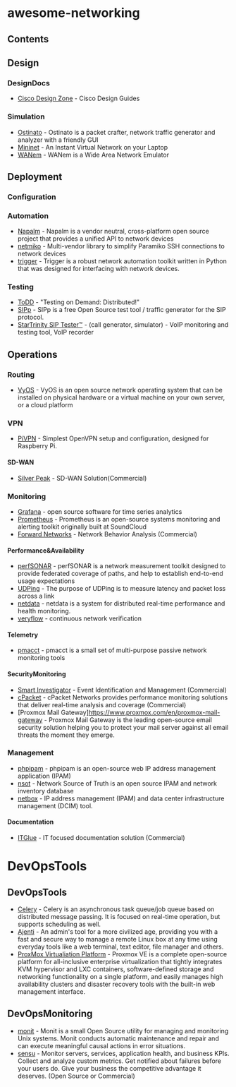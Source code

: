 # awesome-networking

## Contents



## Design
### DesignDocs
- [Cisco Design Zone](https://www.cisco.com/c/en/us/solutions/design-zone.html#~stickynav=1) - Cisco Design Guides
### Simulation
- [Ostinato](https://ostinato.org/) - Ostinato is a packet crafter, network traffic generator and analyzer with a friendly GUI
- [Mininet](http://mininet.org/) - An Instant Virtual Network on your Laptop
- [WANem](http://wanem.sourceforge.net/) - WANem is a Wide Area Network Emulator
## Deployment
### Configuration
### Automation
- [Napalm](https://napalm-automation.net/) - Napalm is a vendor neutral, cross-platform open source project that provides a unified API to network devices
- [netmiko](https://github.com/ktbyers/netmiko) - Multi-vendor library to simplify Paramiko SSH connections to network devices
- [trigger](https://github.com/trigger/trigger) - Trigger is a robust network automation toolkit written in Python that was designed for interfacing with network devices.
### Testing
- [ToDD](https://github.com/toddproject/todd) - "Testing on Demand: Distributed!"
- [SIPp](http://sipp.sourceforge.net/index.html) - SIPp is a free Open Source test tool / traffic generator for the SIP protocol.
- [StarTrinity SIP Tester™](http://startrinity.com/VoIP/SipTester/SipTester.aspx) - (call generator, simulator) - VoIP monitoring and testing tool, VoIP recorder
## Operations
### Routing
- [VyOS](https://vyos.io/) - VyOS is an open source network operating system that can be installed on physical hardware or a virtual machine on your own server, or a cloud platform
### VPN
- [PiVPN](http://www.pivpn.io/) - Simplest OpenVPN setup and configuration, designed for Raspberry Pi.
#### SD-WAN
- [Silver Peak](https://www.silver-peak.com/) - SD-WAN Solution(Commercial)
### Monitoring
- [Grafana](https://grafana.com/) - open source software for time series analytics
- [Prometheus](https://prometheus.io/) - Prometheus is an open-source systems monitoring and alerting toolkit originally built at SoundCloud
- [Forward Networks](https://www.forwardnetworks.com/) - Network Behavior Analysis (Commercial)
#### Performance&Availability
- [perfSONAR](https://www.perfsonar.net) - perfSONAR is a network measurement toolkit designed to provide federated coverage of paths, and help to establish end-to-end usage expectations
- [UDPing](https://github.com/yahoo/UDPing) - The purpose of UDPing is to measure latency and packet loss across a link
- [netdata](https://github.com/firehol/netdata) - netdata is a system for distributed real-time performance and health monitoring.
- [veryflow](https://www.veriflow.net/) - continuous network verification

#### Telemetry
- [pmacct](http://www.pmacct.net/) - pmacct is a small set of multi-purpose passive network monitoring tools

#### SecurityMonitoring
- [Smart Investigator](http://www.smart-investigator.com/) - Event Identification and Management (Commercial)
- [cPacket](https://www.cpacket.com) - cPacket Networks provides performance monitoring solutions that deliver real-time analysis and coverage (Commercial)
- [Proxmox Mail Gateway]https://www.proxmox.com/en/proxmox-mail-gateway - Proxmox Mail Gateway is the leading open-source email security solution helping you to protect your mail server against all email threats the moment they emerge.


### Management
- [phpipam](https://phpipam.net/) - phpipam is an open-source web IP address management application (IPAM)
- [nsot](https://github.com/dropbox/nsot) - Network Source of Truth is an open source IPAM and network inventory database
- [netbox](https://github.com/digitalocean/netbox) - IP address management (IPAM) and data center infrastructure management (DCIM) tool.
#### Documentation
- [ITGlue](https://www.itglue.com/) - IT focused documentation solution (Commercial)

# DevOpsTools
## DevOpsTools
- [Celery](http://www.celeryproject.org/) - Celery is an asynchronous task queue/job queue based on distributed message passing.	It is focused on real-time operation, but supports scheduling as well.
- [Ajenti](http://ajenti.org/) - An admin's tool for a more civilized age, providing you with a fast and secure way to manage a remote Linux box at any time using everyday tools like a web terminal, text editor, file manager and others.
- [ProxMox Virtualiation Platform](https://www.proxmox.com/en/proxmox-ve) - Proxmox VE is a complete open-source platform for all-inclusive enterprise virtualization that tightly integrates KVM hypervisor and LXC containers, software-defined storage and networking functionality on a single platform, and easily manages high availability clusters and disaster recovery tools with the built-in web management interface.
## DevOpsMonitoring
- [monit](https://mmonit.com/monit/) - Monit is a small Open Source utility for managing and monitoring Unix systems. Monit conducts automatic maintenance and repair and can execute meaningful causal actions in error situations.
- [sensu](https://sensuapp.org/) - Monitor servers, services, application health, and business KPIs. Collect and analyze custom metrics. Get notified about failures before your users do. Give your business the competitive advantage it deserves. (Open Source or Commercial)

